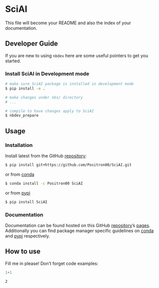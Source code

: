 # SciAI


<!-- WARNING: THIS FILE WAS AUTOGENERATED! DO NOT EDIT! -->

This file will become your README and also the index of your
documentation.

## Developer Guide

If you are new to using `nbdev` here are some useful pointers to get you
started.

### Install SciAI in Development mode

``` sh
# make sure SciAI package is installed in development mode
$ pip install -e .

# make changes under nbs/ directory
# ...

# compile to have changes apply to SciAI
$ nbdev_prepare
```

## Usage

### Installation

Install latest from the GitHub
[repository](https://github.com/Positron00/SciAI):

``` sh
$ pip install git+https://github.com/Positron00/SciAI.git
```

or from [conda](https://anaconda.org/Positron00/SciAI)

``` sh
$ conda install -c Positron00 SciAI
```

or from [pypi](https://pypi.org/project/SciAI/)

``` sh
$ pip install SciAI
```

### Documentation

Documentation can be found hosted on this GitHub
[repository](https://github.com/Positron00/SciAI)’s
[pages](https://Positron00.github.io/SciAI/). Additionally you can find
package manager specific guidelines on
[conda](https://anaconda.org/Positron00/SciAI) and
[pypi](https://pypi.org/project/SciAI/) respectively.

## How to use

Fill me in please! Don’t forget code examples:

``` python
1+1
```

    2
